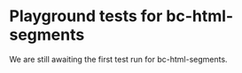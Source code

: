 # Playground tests for bc-html-segments
We are still awaiting the first test run for bc-html-segments.
